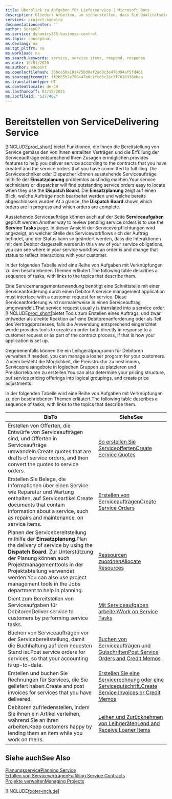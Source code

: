 ```yaml
---
title: Überblick zu Aufgaben für Lieferservice | Microsoft Docs
description: Gliedert Arbeiten, um sicherstellen, dass Sie Qualitätsdienst liefern und Verträgen mit Debitoren gerecht werden.
services: project-madeira
documentationcenter: ''
author: SorenGP
ms.service: dynamics365-business-central
ms.topic: conceptual
ms.devlang: na
ms.tgt_pltfrm: na
ms.workload: na
ms.search.keywords: service, service items, respond, response
ms.date: 10/01/2020
ms.author: edupont
ms.openlocfilehash: 356ca50a1814756d0ef2ad9c3e478d94af5fd461
ms.sourcegitcommit: ff2b55b7e790447e0c1fcd5c2ec7f7610338ebaa
ms.translationtype: HT
ms.contentlocale: de-CH
ms.lasthandoff: 02/15/2021
ms.locfileid: "5377462"
---
```

# <a name="delivering-service"></a><span data-ttu-id="e99bc-103">Bereitstellen von Service</span><span class="sxs-lookup"><span data-stu-id="e99bc-103">Delivering Service</span></span>
[!INCLUDE[prod_short](includes/prod_short.md)] <span data-ttu-id="e99bc-104">bietet Funktionen, die Ihnen die Bereitstellung von Service gemäss den von Ihnen erstellten Verträgen und die Erfüllung der Serviceaufträge entsprechend Ihren Zusagen ermöglichen.</span><span class="sxs-lookup"><span data-stu-id="e99bc-104">provides features to help you deliver service according to the contracts that you have created and the service orders that you have committed to fulfilling.</span></span> <span data-ttu-id="e99bc-105">Die Servicetechniker oder Dispatcher können ausstehende Serviceaufträge mithilfe der **Einsatzplanung** problemlos ausfindig machen.</span><span class="sxs-lookup"><span data-stu-id="e99bc-105">Your service technicians or dispatcher will find outstanding service orders easy to locate when they use the **Dispatch Board**.</span></span> <span data-ttu-id="e99bc-106">Die **Einsatzplanung** zeigt auf einen Blick, welche Aufträge noch bearbeitet werden und welche bereits abgeschlossen wurden.</span><span class="sxs-lookup"><span data-stu-id="e99bc-106">At a glance, the **Dispatch Board** shows which orders are in progress and which orders are complete.</span></span>  
  
<span data-ttu-id="e99bc-107">Ausstehende Serviceaufträge können auch auf der Seite **Serviceaufgaben** geprüft werden.</span><span class="sxs-lookup"><span data-stu-id="e99bc-107">Another way to review pending service orders is to use the **Service Tasks** page.</span></span> <span data-ttu-id="e99bc-108">In dieser Ansicht der Serviceverpflichtungen wird angezeigt, an welcher Stelle des Serviceworkflows sich der Auftrag befindet, und der Status kann so geändert werden, dass die Interaktionen mit dem Debitor dargestellt werden.</span><span class="sxs-lookup"><span data-stu-id="e99bc-108">In this view of your service obligations, you can see where in your service workflow an order is and change that status to reflect interactions with your customer.</span></span>  
  
<span data-ttu-id="e99bc-109">In der folgenden Tabelle wird eine Reihe von Aufgaben mit Verknüpfungen zu den beschriebenen Themen erläutert.</span><span class="sxs-lookup"><span data-stu-id="e99bc-109">The following table describes a sequence of tasks, with links to the topics that describe them.</span></span>   

<span data-ttu-id="e99bc-110">Eine Servicemanagementanwendung benötigt eine Schnittstelle mit einer Serviceanforderung durch einen Debitor.</span><span class="sxs-lookup"><span data-stu-id="e99bc-110">A service management application must interface with a customer request for service.</span></span> <span data-ttu-id="e99bc-111">Diese Serviceanforderung wird normalerweise in einen Serviceauftrag umgewandelt.</span><span class="sxs-lookup"><span data-stu-id="e99bc-111">That service request usually is translated into a service order.</span></span> [!INCLUDE[prod_short](includes/prod_short.md)]<span data-ttu-id="e99bc-112">bietet Tools zum Erstellen eines Auftrags, und zwar entweder als direkte Reaktion auf eine Debitorenanforderung oder als Teil des Vertragsprozesses, falls die Anwendung entsprechend eingerichtet wurde.</span><span class="sxs-lookup"><span data-stu-id="e99bc-112">provides tools to create an order both directly in response to a customer request or as part of the contract process, if that is how your application is set up.</span></span>  
  
<span data-ttu-id="e99bc-113">Gegebenenfalls können Sie ein Leihgerätprogramm für Debitoren verwalten.</span><span class="sxs-lookup"><span data-stu-id="e99bc-113">If needed, you can manage a loaner program for your customers.</span></span> <span data-ttu-id="e99bc-114">Zudem besteht die Möglichkeit, die Preisstruktur zu bestimmen, Servicepreisangebote in logischen Gruppen zu platzieren und Preiskorrekturen zu erstellen.</span><span class="sxs-lookup"><span data-stu-id="e99bc-114">You can also determine your pricing structure, put service pricing offerings into logical groupings, and create price adjustments.</span></span>  
  
<span data-ttu-id="e99bc-115">In der folgenden Tabelle wird eine Reihe von Aufgaben mit Verknüpfungen zu den beschriebenen Themen erläutert.</span><span class="sxs-lookup"><span data-stu-id="e99bc-115">The following table describes a sequence of tasks, with links to the topics that describe them.</span></span>   
  
|<span data-ttu-id="e99bc-116">**Bis**</span><span class="sxs-lookup"><span data-stu-id="e99bc-116">**To**</span></span>|<span data-ttu-id="e99bc-117">**Siehe**</span><span class="sxs-lookup"><span data-stu-id="e99bc-117">**See**</span></span>|  
|------------|-------------|  
|<span data-ttu-id="e99bc-118">Erstellen von Offerten, die Entwürfe von Serviceaufträgen sind, und Offerten in Serviceaufträge umwandeln.</span><span class="sxs-lookup"><span data-stu-id="e99bc-118">Create quotes that are drafts of service orders, and then convert the quotes to service orders.</span></span>|[<span data-ttu-id="e99bc-119">So erstellen Sie Serviceofferten</span><span class="sxs-lookup"><span data-stu-id="e99bc-119">Create Service Quotes</span></span>](service-how-to-create-service-quotes.md)|
|<span data-ttu-id="e99bc-120">Erstellen Sie Belege, die Informationen über einen Service wie Reparatur und Wartung enthalten, auf Serviceartikel.</span><span class="sxs-lookup"><span data-stu-id="e99bc-120">Create documents that contain information about a service, such as repairs and maintenance, on service items.</span></span>|[<span data-ttu-id="e99bc-121">Erstellen von Serviceaufträgen</span><span class="sxs-lookup"><span data-stu-id="e99bc-121">Create Service Orders</span></span>](service-how-to-create-service-orders.md)|
|<span data-ttu-id="e99bc-122">Planen der Servicebereitstellung mithilfe der **Einsatzplanung**.</span><span class="sxs-lookup"><span data-stu-id="e99bc-122">Plan the delivery of service by using the **Dispatch Board**.</span></span> <span data-ttu-id="e99bc-123">Zur Unterstützung der Planung können auch Projektmanagementtools in der Projektabteilung verwendet werden.</span><span class="sxs-lookup"><span data-stu-id="e99bc-123">You can also use project management tools in the Jobs department to help in planning.</span></span>|[<span data-ttu-id="e99bc-124">Ressourcen zuordnen</span><span class="sxs-lookup"><span data-stu-id="e99bc-124">Allocate Resources</span></span>](service-how-to-allocate-resources.md)|  
|<span data-ttu-id="e99bc-125">Dient zum Bereitstellen von Serviceaufgaben für Debitoren</span><span class="sxs-lookup"><span data-stu-id="e99bc-125">Deliver service to customers by performing service tasks.</span></span>|[<span data-ttu-id="e99bc-126">Mit Serviceaufgaben arbeiten</span><span class="sxs-lookup"><span data-stu-id="e99bc-126">Work on Service Tasks</span></span>](service-how-to-work-on-service-tasks.md)|  
|<span data-ttu-id="e99bc-127">Buchen von Serviceaufträgen vor der Servicebereitstellung, damit die Buchhaltung auf dem neuesten Stand ist.</span><span class="sxs-lookup"><span data-stu-id="e99bc-127">Post service orders for services, so that your accounting is up-to-date.</span></span>|[<span data-ttu-id="e99bc-128">Buchen von Serviceaufträgen und Gutschriften</span><span class="sxs-lookup"><span data-stu-id="e99bc-128">Post Service Orders and Credit Memos</span></span>](service-how-to-post-service-orders.md)|  
|<span data-ttu-id="e99bc-129">Erstellen und buchen Sie Rechnungen für Services, die Sie geliefert haben.</span><span class="sxs-lookup"><span data-stu-id="e99bc-129">Create and post invoices for services that you have delivered.</span></span>|[<span data-ttu-id="e99bc-130">Erstellen Sie eine Servicerechnung oder eine Servicegutschrift.</span><span class="sxs-lookup"><span data-stu-id="e99bc-130">Create Service Invoices or Credit Memos</span></span>](service-how-create-invoices.md)|  
|<span data-ttu-id="e99bc-131">Debitoren zufriedenstellen, indem Sie ihnen ein Artikel verleihen, während Sie an ihren arbeiten.</span><span class="sxs-lookup"><span data-stu-id="e99bc-131">Keep customers happy by lending them an item while you work on theirs.</span></span>| [<span data-ttu-id="e99bc-132">Leihen und Zurücknehmen von Leihgeräten</span><span class="sxs-lookup"><span data-stu-id="e99bc-132">Lend and Receive Loaner Items</span></span>](service-how-to-lend-receive-loaners.md)|
  
## <a name="see-also"></a><span data-ttu-id="e99bc-133">Siehe auch</span><span class="sxs-lookup"><span data-stu-id="e99bc-133">See Also</span></span>  
[<span data-ttu-id="e99bc-134">Planungsservice</span><span class="sxs-lookup"><span data-stu-id="e99bc-134">Planning Service</span></span>](service-plan-service.md)  
[<span data-ttu-id="e99bc-135">Erfüllen von Serviceverträgen</span><span class="sxs-lookup"><span data-stu-id="e99bc-135">Fulfilling Service Contracts</span></span>](service-fulfill-service-contracts.md)  
[<span data-ttu-id="e99bc-136">Projekte verwalten</span><span class="sxs-lookup"><span data-stu-id="e99bc-136">Managing Projects</span></span>](projects-manage-projects.md)  


[!INCLUDE[footer-include](includes/footer-banner.md)]